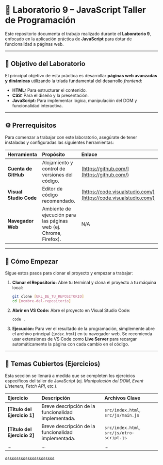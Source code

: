 # 🧪 Laboratorio 9 – JavaScript Taller de Programación

Este repositorio documenta el trabajo realizado durante el **Laboratorio 9**, enfocado en la aplicación práctica de **JavaScript** para dotar de funcionalidad a páginas web.

---

## 🎯 Objetivo del Laboratorio

El principal objetivo de esta práctica es desarrollar **páginas web avanzadas y dinámicas** utilizando la tríada fundamental del desarrollo *frontend*:

* **HTML:** Para estructurar el contenido.
* **CSS:** Para el diseño y la presentación.
* **JavaScript:** Para implementar lógica, manipulación del DOM y funcionalidad interactiva.

---

## ⚙️ Prerrequisitos

Para comenzar a trabajar con este laboratorio, asegúrate de tener instaladas y configuradas las siguientes herramientas:

| Herramienta | Propósito | Enlace |
| :--- | :--- | :--- |
| **Cuenta de GitHub** | Alojamiento y control de versiones del código. | [https://github.com/](https://github.com/) |
| **Visual Studio Code** | Editor de código recomendado. | [https://code.visualstudio.com/](https://code.visualstudio.com/) |
| **Navegador Web** | Ambiente de ejecución para las páginas web (ej. Chrome, Firefox). | N/A |

---

## 🚀 Cómo Empezar

Sigue estos pasos para clonar el proyecto y empezar a trabajar:

1.  **Clonar el Repositorio:**
    Abre tu terminal y clona el proyecto a tu máquina local:
    ```bash
    git clone [URL_DE_TU_REPOSITORIO]
    cd [nombre-del-repositorio]
    ```

2.  **Abrir en VS Code:**
    Abre el proyecto en Visual Studio Code:
    ```bash
    code .
    ```

3.  **Ejecución:**
    Para ver el resultado de la programación, simplemente abre el archivo principal (`index.html`) en tu navegador web. Se recomienda usar extensiones de VS Code como **Live Server** para recargar automáticamente la página con cada cambio en el código.

---

## 📖 Temas Cubiertos (Ejercicios)

Esta sección se llenará a medida que se completen los ejercicios específicos del taller de JavaScript (ej. *Manipulación del DOM, Event Listeners, Fetch API*, etc.).

| Ejercicio | Descripción | Archivos Clave |
| :--- | :--- | :--- |
| **[Título del Ejercicio 1]** | Breve descripción de la funcionalidad implementada. | `src/index.html`, `src/js/main.js` |
| **[Título del Ejercicio 2]** | Breve descripción de la funcionalidad implementada. | `src/index.html`, `src/js/otro-script.js` |
| ... | ... | ... |
ssssssssssssssssssssss